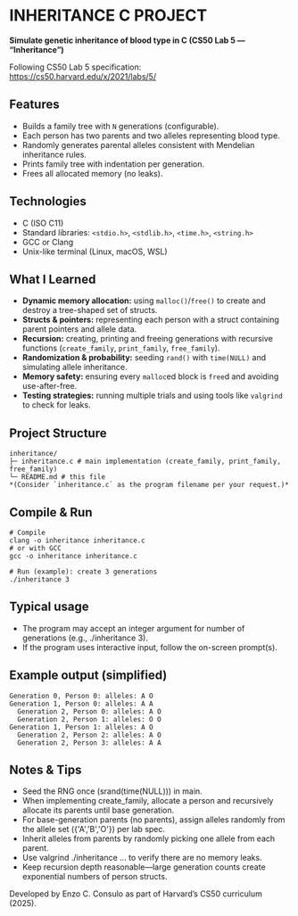 # INHERITANCE C PROJECT

**Simulate genetic inheritance of blood type in C (CS50 Lab 5 — “Inheritance”)**

Following CS50 Lab 5 specification:  
https://cs50.harvard.edu/x/2021/labs/5/

## Features
- Builds a family tree with `N` generations (configurable).  
- Each person has two parents and two alleles representing blood type.  
- Randomly generates parental alleles consistent with Mendelian inheritance rules.  
- Prints family tree with indentation per generation.  
- Frees all allocated memory (no leaks).

## Technologies
- C (ISO C11)  
- Standard libraries: `<stdio.h>`, `<stdlib.h>`, `<time.h>`, `<string.h>`  
- GCC or Clang  
- Unix-like terminal (Linux, macOS, WSL)

## What I Learned
- **Dynamic memory allocation:** using `malloc()`/`free()` to create and destroy a tree-shaped set of structs.  
- **Structs & pointers:** representing each person with a struct containing parent pointers and allele data.  
- **Recursion:** creating, printing and freeing generations with recursive functions (`create_family`, `print_family`, `free_family`).  
- **Randomization & probability:** seeding `rand()` with `time(NULL)` and simulating allele inheritance.  
- **Memory safety:** ensuring every `malloc`ed block is `free`d and avoiding use-after-free.  
- **Testing strategies:** running multiple trials and using tools like `valgrind` to check for leaks.

## Project Structure
```
inheritance/
├─ inheritance.c # main implementation (create_family, print_family, free_family)
└─ README.md # this file
*(Consider `inheritance.c` as the program filename per your request.)*
```

## Compile & Run
```
# Compile
clang -o inheritance inheritance.c
# or with GCC
gcc -o inheritance inheritance.c

# Run (example): create 3 generations
./inheritance 3
```
## Typical usage
- The program may accept an integer argument for number of generations (e.g., ./inheritance 3).
- If the program uses interactive input, follow the on-screen prompt(s).

## Example output (simplified)
```
Generation 0, Person 0: alleles: A O
Generation 1, Person 0: alleles: A A
  Generation 2, Person 0: alleles: A O
  Generation 2, Person 1: alleles: O O
Generation 1, Person 1: alleles: A O
  Generation 2, Person 2: alleles: A O
  Generation 2, Person 3: alleles: A A
```
## Notes & Tips
- Seed the RNG once (srand(time(NULL))) in main.
- When implementing create_family, allocate a person and recursively allocate its parents until base generation.
- For base-generation parents (no parents), assign alleles randomly from the allele set ({'A','B','O'}) per lab spec.
- Inherit alleles from parents by randomly picking one allele from each parent.
- Use valgrind ./inheritance ... to verify there are no memory leaks.
- Keep recursion depth reasonable—large generation counts create exponential numbers of person structs.

Developed by Enzo C. Consulo as part of Harvard’s CS50 curriculum (2025).
